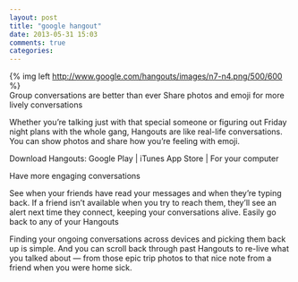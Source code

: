 ```yaml
---
layout: post
title: "google hangout"
date: 2013-05-31 15:03
comments: true
categories: 
---
```




{% img left http://www.google.com/hangouts/images/n7-n4.png/500/600  %}          
Group conversations are better than ever
Share photos and emoji for more lively conversations

Whether you’re talking just with that special someone or figuring out Friday night plans with the whole gang, Hangouts are like real-life conversations. You can show photos and share how you’re feeling with emoji.

Download Hangouts:
Google Play | iTunes App Store | For your computer

Have more engaging conversations

See when your friends have read your messages and when they’re typing back. If a friend isn’t available when you try to reach them, they’ll see an alert next time they connect, keeping your conversations alive.
Easily go back to any of your Hangouts

Finding your ongoing conversations across devices and picking them back up is simple. And you can scroll back through past Hangouts to re-live what you talked about — from those epic trip photos to that nice note from a friend when you were home sick.

